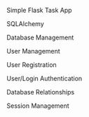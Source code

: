 Simple Flask Task App

SQLAlchemy

Database Management

User Management

User Registration

User/Login Authentication

Database Relationships

Session Management



